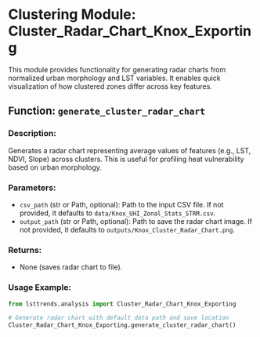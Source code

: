 # Clustering Module: Cluster_Radar_Chart_Knox_Exporting

This module provides functionality for generating radar charts from normalized urban morphology and LST variables. It enables quick visualization of how clustered zones differ across key features.

## Function: `generate_cluster_radar_chart`

### Description:
Generates a radar chart representing average values of features (e.g., LST, NDVI, Slope) across clusters. This is useful for profiling heat vulnerability based on urban morphology.

### Parameters:
- `csv_path` (str or Path, optional): Path to the input CSV file. If not provided, it defaults to `data/Knox_UHI_Zonal_Stats_STRM.csv`.
- `output_path` (str or Path, optional): Path to save the radar chart image. If not provided, it defaults to `outputs/Knox_Cluster_Radar_Chart.png`.

### Returns:
- None (saves radar chart to file).

### Usage Example:

```python
from lsttrends.analysis import Cluster_Radar_Chart_Knox_Exporting

# Generate radar chart with default data path and save location
Cluster_Radar_Chart_Knox_Exporting.generate_cluster_radar_chart()
```